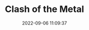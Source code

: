 ---
date: 2022-09-06 11:09:37
title: 'Clash of the Metal'	
tags: []

link: https://store.steampowered.com/app/1745350/Clash_of_the_Metal/	

twitter: https://twitter.com/ClashOfTheMetal
---